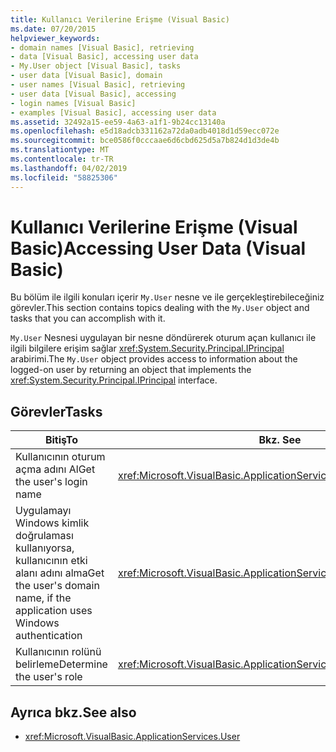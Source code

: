```yaml
---
title: Kullanıcı Verilerine Erişme (Visual Basic)
ms.date: 07/20/2015
helpviewer_keywords:
- domain names [Visual Basic], retrieving
- data [Visual Basic], accessing user data
- My.User object [Visual Basic], tasks
- user data [Visual Basic], domain
- user names [Visual Basic], retrieving
- user data [Visual Basic], accessing
- login names [Visual Basic]
- examples [Visual Basic], accessing user data
ms.assetid: 32492a15-ee59-4a63-a1f1-9b24cc13140a
ms.openlocfilehash: e5d18adcb331162a72da0adb4018d1d59ecc072e
ms.sourcegitcommit: bce0586f0cccaae6d6cbd625d5a7b824d1d3de4b
ms.translationtype: MT
ms.contentlocale: tr-TR
ms.lasthandoff: 04/02/2019
ms.locfileid: "58825306"
---
```

# <a name="accessing-user-data-visual-basic"></a><span data-ttu-id="0a92c-102">Kullanıcı Verilerine Erişme (Visual Basic)</span><span class="sxs-lookup"><span data-stu-id="0a92c-102">Accessing User Data (Visual Basic)</span></span>
<span data-ttu-id="0a92c-103">Bu bölüm ile ilgili konuları içerir `My.User` nesne ve ile gerçekleştirebileceğiniz görevler.</span><span class="sxs-lookup"><span data-stu-id="0a92c-103">This section contains topics dealing with the `My.User` object and tasks that you can accomplish with it.</span></span>  
  
 <span data-ttu-id="0a92c-104">`My.User` Nesnesi uygulayan bir nesne döndürerek oturum açan kullanıcı ile ilgili bilgilere erişim sağlar <xref:System.Security.Principal.IPrincipal> arabirimi.</span><span class="sxs-lookup"><span data-stu-id="0a92c-104">The `My.User` object provides access to information about the logged-on user by returning an object that implements the <xref:System.Security.Principal.IPrincipal> interface.</span></span>  
  
## <a name="tasks"></a><span data-ttu-id="0a92c-105">Görevler</span><span class="sxs-lookup"><span data-stu-id="0a92c-105">Tasks</span></span>  
  
|<span data-ttu-id="0a92c-106">Bitiş</span><span class="sxs-lookup"><span data-stu-id="0a92c-106">To</span></span>|<span data-ttu-id="0a92c-107">Bkz. </span><span class="sxs-lookup"><span data-stu-id="0a92c-107">See</span></span>|  
|--------|---------|  
|<span data-ttu-id="0a92c-108">Kullanıcının oturum açma adını Al</span><span class="sxs-lookup"><span data-stu-id="0a92c-108">Get the user's login name</span></span>|<xref:Microsoft.VisualBasic.ApplicationServices.User.Name%2A>|  
|<span data-ttu-id="0a92c-109">Uygulamayı Windows kimlik doğrulaması kullanıyorsa, kullanıcının etki alanı adını alma</span><span class="sxs-lookup"><span data-stu-id="0a92c-109">Get the user's domain name, if the application uses Windows authentication</span></span>|<xref:Microsoft.VisualBasic.ApplicationServices.User.CurrentPrincipal>|  
|<span data-ttu-id="0a92c-110">Kullanıcının rolünü belirleme</span><span class="sxs-lookup"><span data-stu-id="0a92c-110">Determine the user's role</span></span>|<xref:Microsoft.VisualBasic.ApplicationServices.User.IsInRole%2A>|  
  
## <a name="see-also"></a><span data-ttu-id="0a92c-111">Ayrıca bkz.</span><span class="sxs-lookup"><span data-stu-id="0a92c-111">See also</span></span>

- <xref:Microsoft.VisualBasic.ApplicationServices.User>
